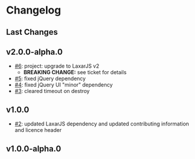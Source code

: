 # Changelog

## Last Changes


## v2.0.0-alpha.0

- [#6](https://github.com/LaxarJS/ax-accordion-control/issues/6): project: upgrade to LaxarJS v2
    + **BREAKING CHANGE:** see ticket for details
- [#5](https://github.com/LaxarJS/ax-accordion-control/issues/5): fixed jQuery dependency
- [#4](https://github.com/LaxarJS/ax-accordion-control/issues/4): fixed jQuery UI "minor" dependency
- [#3](https://github.com/LaxarJS/ax-accordion-control/issues/3): cleared timeout on destroy


## v1.0.0

- [#2](https://github.com/LaxarJS/ax-accordion-control/issues/2): updated LaxarJS dependency and updated contributing information and licence header


## v1.0.0-alpha.0
